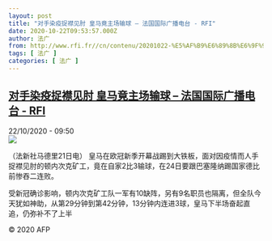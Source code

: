 ```yaml
---
layout: post
title: "对手染疫捉襟见肘 皇马竟主场输球 – 法国国际广播电台 - RFI"
date: 2020-10-22T09:53:57.000Z
author: 法广
from: http://www.rfi.fr//cn/contenu/20201022-%E5%AF%B9%E6%89%8B%E6%9F%93%E7%96%AB%E6%8D%89%E8%A5%9F%E8%A7%81%E8%82%98-%E7%9A%87%E9%A9%AC%E7%AB%9F%E4%B8%BB%E5%9C%BA%E8%BE%93%E7%90%83
tags: [ 法广 ]
categories: [ 法广 ]
---
```

<!--1603360437000-->
[对手染疫捉襟见肘 皇马竟主场输球 – 法国国际广播电台 - RFI](http://www.rfi.fr//cn/contenu/20201022-%E5%AF%B9%E6%89%8B%E6%9F%93%E7%96%AB%E6%8D%89%E8%A5%9F%E8%A7%81%E8%82%98-%E7%9A%87%E9%A9%AC%E7%AB%9F%E4%B8%BB%E5%9C%BA%E8%BE%93%E7%90%83)
------

<div>
<div>22/10/2020 - 09:50</div><img src="https://s.rfi.fr/media/display/f17e22bc-143c-11eb-9bed-005056bff430/w:310/p:16x9/spo0005b.201022155004.jpg"><div class="t-content__body u-clearfix">            <p>（法新社马德里21日电）    皇马在欧冠新季开幕战踢到大铁板，面对因疫情而人手捉襟见肘的顿内次克矿工，竟在自家2比3输球，在24日要跟巴塞隆纳踢国家德比前惨吞二连败。</p><p>    受新冠确诊影响，顿内次克矿工队一军有10缺阵，另有9名职员也隔离，但全队今天犹如神助，从第29分钟到第42分钟，13分钟内连进3球，皇马下半场奋起直追，仍弥补不了上半</p>            <p class="t-copyright">© 2020 AFP</p>        </div>
</div>
